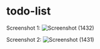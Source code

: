# todo-list

Screenshot 1:
![Screenshot (1432)](https://user-images.githubusercontent.com/70708619/125650452-143cdc1e-cef1-4340-be28-b52899aef01f.png)

Screenshot 2:
![Screenshot (1431)](https://user-images.githubusercontent.com/70708619/125650448-c781f625-f37a-48cf-b31a-604b7437bee7.png)
